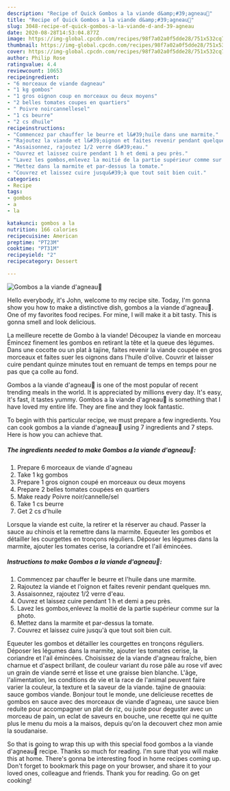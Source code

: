 ```yaml
---
description: "Recipe of Quick Gombos a la viande d&amp;#39;agneau🍴"
title: "Recipe of Quick Gombos a la viande d&amp;#39;agneau🍴"
slug: 3048-recipe-of-quick-gombos-a-la-viande-d-and-39-agneau
date: 2020-08-28T14:53:04.877Z
image: https://img-global.cpcdn.com/recipes/98f7a02a0f5dde28/751x532cq70/gombos-a-la-viande-dagneau🍴-photo-principale-de-la-recette.jpg
thumbnail: https://img-global.cpcdn.com/recipes/98f7a02a0f5dde28/751x532cq70/gombos-a-la-viande-dagneau🍴-photo-principale-de-la-recette.jpg
cover: https://img-global.cpcdn.com/recipes/98f7a02a0f5dde28/751x532cq70/gombos-a-la-viande-dagneau🍴-photo-principale-de-la-recette.jpg
author: Philip Rose
ratingvalue: 4.4
reviewcount: 10653
recipeingredient:
- "6 morceaux de viande dagneau"
- "1 kg gombos"
- "1 gros oignon coup en morceaux ou deux moyens"
- "2 belles tomates coupes en quartiers"
- " Poivre noircannellesel"
- "1 cs beurre"
- "2 cs dhuile"
recipeinstructions:
- "Commencez par chauffer le beurre et l&#39;huile dans une marmite."
- "Rajoutez la viande et l&#39;oignon et faites revenir pendant quelques mn."
- "Assaisonnez, rajoutez 1/2 verre d&#39;eau."
- "Ouvrez et laissez cuire pendant 1 h et demi a peu près."
- "Lavez les gombos,enlevez la moitié de la partie supérieur comme sur la photo."
- "Mettez dans la marmite et par-dessus la tomate."
- "Couvrez et laissez cuire jusqu&#39;à que tout soit bien cuit."
categories:
- Recipe
tags:
- gombos
- a
- la

katakunci: gombos a la 
nutrition: 166 calories
recipecuisine: American
preptime: "PT23M"
cooktime: "PT31M"
recipeyield: "2"
recipecategory: Dessert

---
```



![Gombos a la viande d&#39;agneau🍴](https://img-global.cpcdn.com/recipes/98f7a02a0f5dde28/751x532cq70/gombos-a-la-viande-dagneau🍴-photo-principale-de-la-recette.jpg)

Hello everybody, it's John, welcome to my recipe site. Today, I'm gonna show you how to make a distinctive dish, gombos a la viande d&#39;agneau🍴. One of my favorites food recipes. For mine, I will make it a bit tasty. This is gonna smell and look delicious.

La meilleure recette de Gombo à la viande! Découpez la viande en morceau Émincez finement les gombos en retirant la tête et la queue des légumes. Dans une cocotte ou un plat à tajine, faites revenir la viande coupée en gros morceaux et faites suer les oignons dans l&#39;huile d&#39;olive. Couvrir et laisser cuire pendant quinze minutes tout en remuant de temps en temps pour ne pas que ça colle au fond.

Gombos a la viande d&#39;agneau🍴 is one of the most popular of recent trending meals in the world. It is appreciated by millions every day. It's easy, it's fast, it tastes yummy. Gombos a la viande d&#39;agneau🍴 is something that I have loved my entire life. They are fine and they look fantastic.


To begin with this particular recipe, we must prepare a few ingredients. You can cook gombos a la viande d&#39;agneau🍴 using 7 ingredients and 7 steps. Here is how you can achieve that.

<!--inarticleads1-->

##### The ingredients needed to make Gombos a la viande d&#39;agneau🍴:

1. Prepare 6 morceaux de viande d&#39;agneau
1. Take 1 kg gombos
1. Prepare 1 gros oignon coupé en morceaux ou deux moyens
1. Prepare 2 belles tomates coupées en quartiers
1. Make ready  Poivre noir/cannelle/sel
1. Take 1 cs beurre
1. Get 2 cs d&#39;huile


Lorsque la viande est cuite, la retirer et la réserver au chaud. Passer la sauce au chinois et la remettre dans la marmite. Equeuter les gombos et détailler les courgettes en tronçons réguliers. Déposer les légumes dans la marmite, ajouter les tomates cerise, la coriandre et l&#39;ail émincées. 

<!--inarticleads2-->

##### Instructions to make Gombos a la viande d&#39;agneau🍴:

1. Commencez par chauffer le beurre et l&#39;huile dans une marmite.
1. Rajoutez la viande et l&#39;oignon et faites revenir pendant quelques mn.
1. Assaisonnez, rajoutez 1/2 verre d&#39;eau.
1. Ouvrez et laissez cuire pendant 1 h et demi a peu près.
1. Lavez les gombos,enlevez la moitié de la partie supérieur comme sur la photo.
1. Mettez dans la marmite et par-dessus la tomate.
1. Couvrez et laissez cuire jusqu&#39;à que tout soit bien cuit.


Equeuter les gombos et détailler les courgettes en tronçons réguliers. Déposer les légumes dans la marmite, ajouter les tomates cerise, la coriandre et l&#39;ail émincées. Choisissez de la viande d&#39;agneau fraîche, bien charnue et d&#39;aspect brillant, de couleur variant du rose pâle au rose vif avec un grain de viande serré et lisse et une graisse bien blanche. L&#39;âge, l&#39;alimentation, les conditions de vie et la race de l&#39;animal peuvent faire varier la couleur, la texture et la saveur de la viande. tajine de gnaouia: sauce gombos viande. Bonjour tout le monde, une delicieuse recettes de gombos en sauce avec des morceaux de viande d&#39;agneau, une sauce bien reduite pour accompagner un plat de riz, ou juste pour deguster avec un morceau de pain, un eclat de saveurs en bouche, une recette qui ne quitte plus le menu du mois a la maisos, depuis qu&#39;on la decouvert chez mon amie la soudanaise. 

So that is going to wrap this up with this special food gombos a la viande d&#39;agneau🍴 recipe. Thanks so much for reading. I'm sure that you will make this at home. There's gonna be interesting food in home recipes coming up. Don't forget to bookmark this page on your browser, and share it to your loved ones, colleague and friends. Thank you for reading. Go on get cooking!
